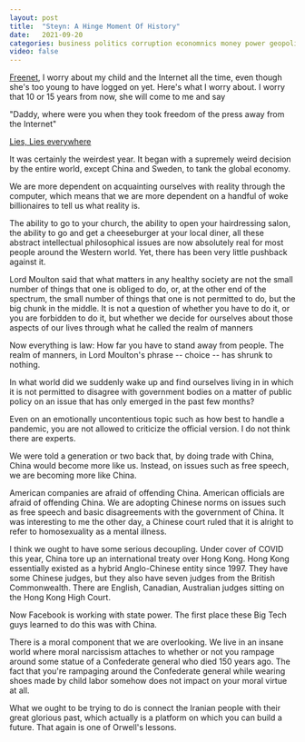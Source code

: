 ```yaml
---
layout: post
title:  "Steyn: A Hinge Moment Of History"
date:   2021-09-20
categories: business politics corruption economnics money power geopolitical privacy freedom
video: false
---
```


[Freenet](//freenetproject.org/index.html), I worry about my child and the Internet all the time, even though she's too young to have logged on yet. Here's what I worry about. I worry that 10 or 15 years from now, she will come to me and say 

"Daddy, where were you when they took freedom of the press away from the Internet"

[Lies, Lies everywhere](//www.zerohedge.com/geopolitical/steyn-hinge-moment-history)

It was certainly the weirdest year. It began with a supremely weird decision by the entire world, except China and Sweden, to tank the global economy.

We are more dependent on acquainting ourselves with reality through the computer, which means that we are more dependent on a handful of woke billionaires to tell us what reality is.

The ability to go to your church, the ability to open your hairdressing salon, the ability to go and get a cheeseburger at your local diner, all these abstract intellectual philosophical issues are now absolutely real for most people around the Western world. Yet, there has been very little pushback against it.

Lord Moulton said that what matters in any healthy society are not the small number of things that one is obliged to do, or, at the other end of the spectrum, the small number of things that one is not permitted to do, but the big chunk in the middle. It is not a question of whether you have to do it, or you are forbidden to do it, but whether we decide for ourselves about those aspects of our lives through what he called the realm of manners

Now everything is law: How far you have to stand away from people. The realm of manners, in Lord Moulton's phrase -- choice -- has shrunk to nothing.

In what world did we suddenly wake up and find ourselves living in in which it is not permitted to disagree with government bodies on a matter of public policy on an issue that has only emerged in the past few months?

Even on an emotionally uncontentious topic such as how best to handle a pandemic, you are not allowed to criticize the official version. I do not think there are experts.

We were told a generation or two back that, by doing trade with China, China would become more like us. Instead, on issues such as free speech, we are becoming more like China.

American companies are afraid of offending China. American officials are afraid of offending China. We are adopting Chinese norms on issues such as free speech and basic disagreements with the government of China. It was interesting to me the other day, a Chinese court ruled that it is alright to refer to homosexuality as a mental illness.

 I think we ought to have some serious decoupling. Under cover of COVID this year, China tore up an international treaty over Hong Kong. Hong Kong essentially existed as a hybrid Anglo-Chinese entity since 1997. They have some Chinese judges, but they also have seven judges from the British Commonwealth. There are English, Canadian, Australian judges sitting on the Hong Kong High Court.

 Now Facebook is working with state power. The first place these Big Tech guys learned to do this was with China.

 There is a moral component that we are overlooking. We live in an insane world where moral narcissism attaches to whether or not you rampage around some statue of a Confederate general who died 150 years ago. The fact that you're rampaging around the Confederate general while wearing shoes made by child labor somehow does not impact on your moral virtue at all.

 What we ought to be trying to do is connect the Iranian people with their great glorious past, which actually is a platform on which you can build a future. That again is one of Orwell's lessons.